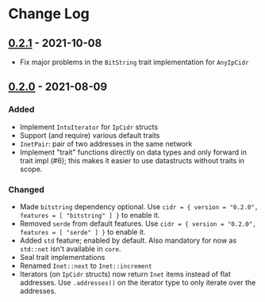 # Change Log

## [0.2.1] - 2021-10-08

- Fix major problems in the `BitString` trait implementation for `AnyIpCidr`

## [0.2.0] - 2021-08-09

### Added

- Implement `IntoIterator` for `IpCidr` structs
- Support (and require) various default traits
- `InetPair`: pair of two addresses in the same network
- Implement "trait" functions directly on data types and only forward in trait impl (#6); this makes it easier to use datastructs without traits in scope.

### Changed

- Made `bitstring` dependency optional. Use `cidr = { version = "0.2.0", features = [ "bitstring" ] }` to enable it.
- Removed `serde` from default features. Use `cidr = { version = "0.2.0", features = [ "serde" ] }` to enable it.
- Added `std` feature; enabled by default.  Also mandatory for now as `std::net` isn't available in `core`.
- Seal trait implementations
- Renamed `Inet::next` to `Inet::increment`
- Iterators (on `IpCidr` structs) now return `Inet` items instead of flat addresses. Use `.addresses()` on the iterator type to only iterate over the addresses.

[0.2.0]: https://github.com/stbuehler/rust-cidr/compare/cidr-0.1.1...cidr-0.2.0
[0.2.1]: https://github.com/stbuehler/rust-cidr/compare/cidr-0.2.0...cidr-0.2.1
